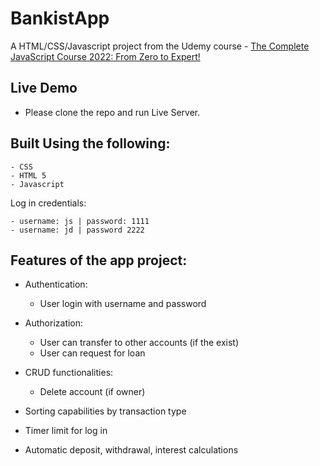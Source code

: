 # BankistApp
A HTML/CSS/Javascript project from the Udemy course - [The Complete JavaScript Course 2022: From Zero to Expert!](https://www.udemy.com/course/the-complete-javascript-course/)

## Live Demo 
- Please clone the repo and run Live Server.

## Built Using the following:
    - CSS
    - HTML 5
    - Javascript
    
Log in credentials:

    - username: js | password: 1111
    - username: jd | password 2222
    
## Features of the app project:

- Authentication:
    - User login with username and password

- Authorization:
    - User can transfer to other accounts (if the exist)
    - User can request for loan 

- CRUD functionalities:
    - Delete account (if owner)

- Sorting capabilities by transaction type

- Timer limit for log in

- Automatic deposit, withdrawal, interest calculations


